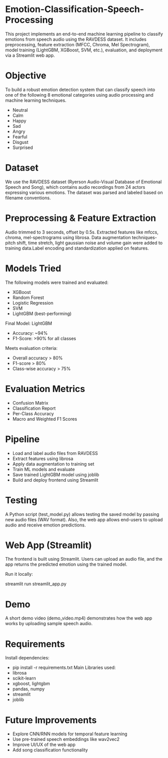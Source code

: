 # Emotion-Classification-Speech-Processing
This project implements an end-to-end machine learning pipeline to classify emotions from speech audio using the RAVDESS dataset. It includes preprocessing, feature extraction (MFCC, Chroma, Mel Spectrogram), model training (LightGBM, XGBoost, SVM, etc.), evaluation, and deployment via a Streamlit web app.

# Objective

To build a robust emotion detection system that can classify speech into one of the following 8 emotional categories using audio processing and machine learning techniques.
- Neutral
- Calm
- Happy
- Sad
- Angry
- Fearful
- Disgust
- Surprised

# Dataset
We use the RAVDESS dataset (Ryerson Audio-Visual Database of Emotional Speech and Song), which contains audio recordings from 24 actors expressing various emotions. The dataset was parsed and labeled based on filename conventions.

# Preprocessing & Feature Extraction
Audio trimmed to 3 seconds, offset by 0.5s. Extracted features like mfccs, chroma, mel-spectrograms using librosa. Data augmentation techniques-pitch shift, time stretch, light gaussian noise and volume gain were added to training data.Label encoding and standardization applied on features.

# Models Tried
The following models were trained and evaluated:
- XGBoost
- Random Forest
- Logistic Regression
- SVM
- LightGBM (best-performing)

Final Model: LightGBM

- Accuracy: ~94%
- F1-Score: >90% for all classes

Meets evaluation criteria:
- Overall accuracy > 80%
- F1-score > 80%
- Class-wise accuracy > 75%

# Evaluation Metrics
- Confusion Matrix
- Classification Report
- Per-Class Accuracy
- Macro and Weighted F1 Scores

# Pipeline
- Load and label audio files from RAVDESS
- Extract features using librosa
- Apply data augmentation to training set
- Train ML models and evaluate
- Save trained LightGBM model using joblib
- Build and deploy frontend using Streamlit

# Testing
A Python script (test_model.py) allows testing the saved model by passing new audio files (WAV format). Also, the web app allows end-users to upload audio and receive emotion predictions.

# Web App (Streamlit)
The frontend is built using Streamlit. Users can upload an audio file, and the app returns the predicted emotion using the trained model.

Run it locally:

streamlit run streamlit_app.py

# Demo
A short demo video (demo_video.mp4) demonstrates how the web app works by uploading sample speech audio.

# Requirements
Install dependencies:
- pip install -r requirements.txt
Main Libraries used:
- librosa
- scikit-learn
- xgboost, lightgbm
- pandas, numpy
- streamlit
- joblib

# Future Improvements
- Explore CNN/RNN models for temporal feature learning
- Use pre-trained speech embeddings like wav2vec2
- Improve UI/UX of the web app
- Add song classification functionality
